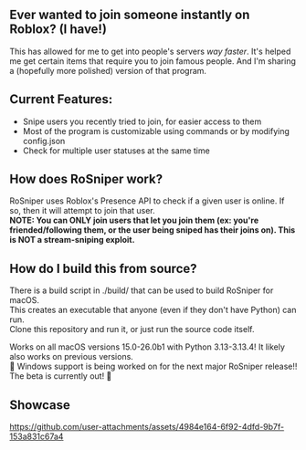 ## Ever wanted to join someone instantly on Roblox? (I have!)
This has allowed for me to get into people's servers *way faster*. It's helped me get certain items that require you to join famous people. And I'm sharing a (hopefully more polished) version of that program.

## Current Features:
- Snipe users you recently tried to join, for easier access to them
- Most of the program is customizable using commands or by modifying config.json
- Check for multiple user statuses at the same time

## How does RoSniper work?
RoSniper uses Roblox's Presence API to check if a given user is online. If so, then it will attempt to join that user. </br>
**NOTE: You can ONLY join users that let you join them (ex: you're friended/following them, or the user being sniped has their joins on). This is NOT a stream-sniping exploit.**

## How do I build this from source?
There is a build script in ./build/ that can be used to build RoSniper for macOS.</br>
This creates an executable that anyone (even if they don't have Python) can run.</br>
Clone this repository and run it, or just run the source code itself.</br>

Works on all macOS versions 15.0-26.0b1 with Python 3.13-3.13.4! It likely also works on previous versions.</br>
🎉 Windows support is being worked on for the next major RoSniper release!! The beta is currently out! 🎉

## Showcase
https://github.com/user-attachments/assets/4984e164-6f92-4dfd-9b7f-153a831c67a4

